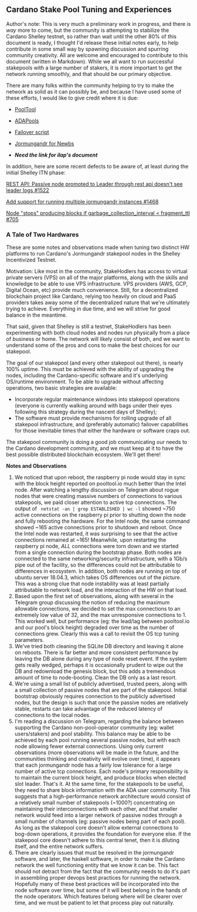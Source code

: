 ## Cardano Stake Pool Tuning and Experiences

Author's note: This is very much a preliminary work in progress, and
there is *way* more to come, but the community is attempting to
stabilize the Cardano Shelley testnet, so rather than wait until the
other 80% of this document is ready, I thought I'd release these
initial notes early, to help contribute in some small way by spawning
discussion and spurring community creativity.  All are welcome and
encouraged to contribute to this document (written in Markdown).
While we all want to run successful stakepools with a large number of
stakers, it is more important to get the network running smoothly, and
that should be our primary objective.

There are many folks within the community helping to try to make the
network as solid as it can possibly be, and because I have used some
of these efforts, I would like to give credit where it is due:

- [PoolTool](pooltool.io)

- [ADAPools](adapools.org)

- [Failover script](https://github.com/rdlrt/Alternate-Jormungandr-Testnet/blob/master/scripts/jormungandr-leaders-failover.sh)

- [Jormungandr for Newbs](https://github.com/Chris-Graffagnino/Jormungandr-for-Newbs/blob/master/docs/jormungandr_node_setup_guide.md)

- **_Need the link for ilap's document_**

In addition, here are some recent defects to be aware of, at least during the initial Shelley ITN phase:

[REST API: Passive node promoted to Leader through rest api doesn't see leader logs #1522](https://github.com/input-output-hk/jormungandr/issues/1522)

[Add support for running multiple jormungandr instances #1468](https://github.com/input-output-hk/jormungandr/issues/1468)

[Node "stops" producing blocks if garbage\_collection\_interval < fragment_ttl #705](https://github.com/input-output-hk/jormungandr/issues/705)


### A Tale of Two Hardwares

These are some notes and observations made when tuning two distinct HW
platforms to run Cardano's Jormungandr stakepool nodes in the Shelley
Incentivized Testnet.

Motivation: Like most in the community, StakeHodlers has access to
virtual private servers (VPS) on all of the major platforms, along
with the skills and knowledge to be able to use VPS infrastructure.
VPS providers (AWS, GCP, Digital Ocean, etc) provide much convenience.
Still, for a decentralized blockchain project like Cardano, relying
too heavily on cloud and PaaS providers takes away some of the
decentralized nature that we're ultimately trying to achieve.
Everything in due time, and we will strive for good balance in the
meantime.

That said, given that Shelley is still a testnet, StakeHodlers has
been experimenting with both cloud nodes and nodes run physically from
a place of business or home.  The network will likely consist of both,
and we want to understand some of the pros and cons to make the best
choices for our stakepool.

The goal of our stakepool (and every other stakepool out
there), is nearly 100% uptime.  This must be achieved with the ability
of upgrading the nodes, including the Cardano-specific software and
it's underlying OS/runtime environment.  To be able to upgrade without
affecting operations, two basic strategies are available:

- Incorporate regular maintenance windows into stakepool operations
  (everyone is currently walking around with bags under their eyes
  following this strategy during the nascent days of Shelley);
- The software must provide mechanisms for rolling upgrade of all
  stakepool infrastructure, and (preferably automatic) failover
  capabilities for those inevitable times that either the hardware or
  software craps out.

The stakepool community is doing a good job communicating our needs to
the Cardano development community, and we must keep at it to have the
best possible distributed blockchain ecosystem.  We'll get there!

**Notes and Observations**

1. We noticed that upon reboot, the raspberry pi node would stay in
   sync with the block height reported on pooltool.io much better than
   the Intel node.  After watching a lengthy discussion on Telegram
   about rogue nodes that were creating massive numbers of connections
   to various stakepools, we paid closer attention to active tcp
   connections.  The output of ``` netstat -an | grep ESTABLISHED |
   wc -l``` showed ~750 active connections on the raspberry pi prior
   to shutting down the node and fully rebooting the hardware.  For
   the Intel node, the same command showed ~165 active connections
   prior to shutdown and reboot.  Once the Intel node was restarted,
   it was surprising to see that the active connections remained at
   ~165!  Meanwhile, upon restarting the raspberry pi node, *_ALL_*
   connections were torn down and we started from a single connection
   during the bootstrap phase.  Both nodes are connected to the same
   networking/security infrastructure, with a 1Gb/s pipe out of the
   facility, so the differences could not be attributable to
   differences in ecosystem.  In addition, both nodes are running on
   top of ubuntu server 18.04.3, which takes OS differences out of the
   picture.  This was a strong clue that node instability was at least
   partially attributable to network load, and the interaction of the
   HW on that load.
2. Based upon the first set of observations, along with several in the
   Telegram group discussing the notion of reducing the maximum
   allowable connections, we decided to set the max connections to an
   extremely low value of 32, and the max unresponsive connections
   to 1.  This worked well, but performance (eg: the lead/lag between
   pooltool.io and our pool's block height) degraded over time as the
   number of connections grew.  Clearly this was a call to revisit the
   OS tcp tuning parameters.
3. We've tried both cleaning the SQLite DB directory and leaving it
   alone on reboots.  There is far better and more consistent
   performance by leaving the DB alone during any type of node reset
   event.  If the system gets really wedged, perhaps it is
   occasionally prudent to wipe out the DB and redownload the genesis
   block, but this adds a tremendous amount of time to node-booting.
   Clean the DB only as a last resort.
4. We're using a small list of publicly advertised, trusted peers,
   along with a small collection of passive nodes that are part of the
   stakepool.  Initial bootstrap obviously requires connection to the
   publicly advertised nodes, but the design is such that once the
   passive nodes are relatively stable, restarts can take advantage of
   the reduced latency of connections to the local nodes.
5. I'm reading a discussion on Telegram, regarding the balance between
   supporting the Cardano non-pool-operator community (eg: wallet
   users/stakers) and pool stability.  This balance may be able to be
   achieved by each pool running several passive nodes, but with each
   node allowing fewer external connections.  Using only current
   observations (more observations will be made in the future, and the
   communities thinking and creativity will evolve over time), it
   appears that each jormungandr node has a fairly low tolerance for a
   large number of active tcp connections.  Each node's primary
   responsibility is to maintain the current block height, and produce
   blocks when elected slot leader.  That's it.  At the same time, for
   the stakepools to be useful, they need to share block information
   with the ADA user community.  This suggests that a high-performance
   network architecture would consist of a relatively small number of
   stakepools (~1000?) concentrating on maintaining their
   interconnections with each other, and that smaller network would
   feed into a larger network of passive nodes through a small number
   of channels (eg: passive nodes being part of each pool).  As long
   as the stakepool core doesn't allow external connections to
   bog-down operations, it provides the foundation for everyone else.
   If the stakepool core doesn't adhere to this central tenet, then it
   is diluting itself, and the entire network suffers.
6. There are clearly issues that must be resolved in the jormungandr
   software, and later, the haskell software, in order to make the
   Cardano network the well functioning entity that we know it can be.
   This fact should not detract from the fact that the community needs
   to do it's part in assembling proper devops best practices for
   running the network.  Hopefully many of these best practices will
   be incorporated into the node software over time, but some of it
   will best belong in the hands of the node operators.  Which
   features belong where will be clearer over time, and we must be
   patient to let that process play out naturally.
